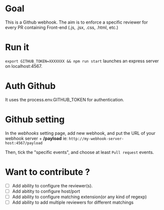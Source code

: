 # Goal
This is a Github webhook.
The aim is to enforce a specific reviewer for every PR containing Front-end (.js, .jsx, .css, .html, etc.)

# Run it

`export GITHUB_TOKEN=XXXXXXX && npm run start` launches an express server on localhost:4567.

# Auth Github
It uses the process.env.GITHUB_TOKEN for authentication.

# Github setting
In the _webhooks_ setting page, add new webhook, and put the URL of your webhook server + **/payload**
ie: `http://my-webhook-server-host:4567/payload`

Then, tick the "specific events", and choose at least `Pull request` events.

# Want to contribute ? 

- [ ] Add ability to configure the reviewer(s). 
- [ ] Add abitity to configure host/port
- [ ] Add ability to configure matching extension(or any kind of regexp)
- [ ] Add ability to add multiple reviewers for different matchings
